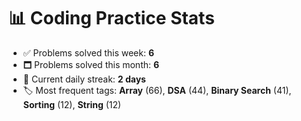 # 📊 Coding Practice Stats

- ✅ Problems solved this week: **6**
- 🗖️ Problems solved this month: **6**
- 📌 Current daily streak: **2 days**
- 🏷️ Most frequent tags: **Array** (66), **DSA** (44), **Binary Search** (41), **Sorting** (12), **String** (12)
